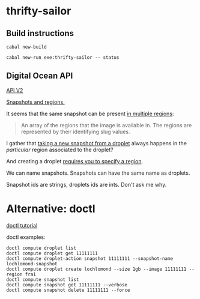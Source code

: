 # thrifty-sailor

## Build instructions

    cabal new-build

    cabal new-run exe:thrifty-sailor -- status

## Digital Ocean API

[API V2](https://developers.digitalocean.com/documentation/v2/)

[Snapshots and regions.](https://www.digitalocean.com/community/tutorials/how-to-migrate-digitalocean-droplets-using-snapshots#step-2-%E2%80%94-adding-the-snapshot-to-new-region-(optional))

It seems that the same snapshot can be present [in multiple regions](https://developers.digitalocean.com/documentation/v2/#list-all-droplet-snapshots):

> An array of the regions that the image is available in. The regions are
> represented by their identifying slug values.

I gather that [taking a new snapshot from a
droplet](https://developers.digitalocean.com/documentation/v2/#snapshot-a-droplet)
always happens in the *particular* region associated to the droplet?

And creating a droplet [requires you to specify a region](https://developers.digitalocean.com/documentation/v2/#create-a-new-droplet).

We can name snapshots. Snapshots can have the same name as droplets.

Snapshot ids are strings, droplets ids are ints. Don't ask me why.

# Alternative: doctl

[doctl tutorial](https://www.digitalocean.com/community/tutorials/how-to-use-doctl-the-official-digitalocean-command-line-client)

doctl examples:

    doctl compute droplet list
    doctl compute droplet get 11111111
    doctl compute droplet-action snapshot 11111111 --snapshot-name lochlomond-snapshot
    doctl compute droplet create lochlomond --size 1gb --image 11111111 --region fra1
    doctl compute snapshot list
    doctl compute snapshot get 11111111 --verbose
    doctl compute snapshot delete 11111111 --force
